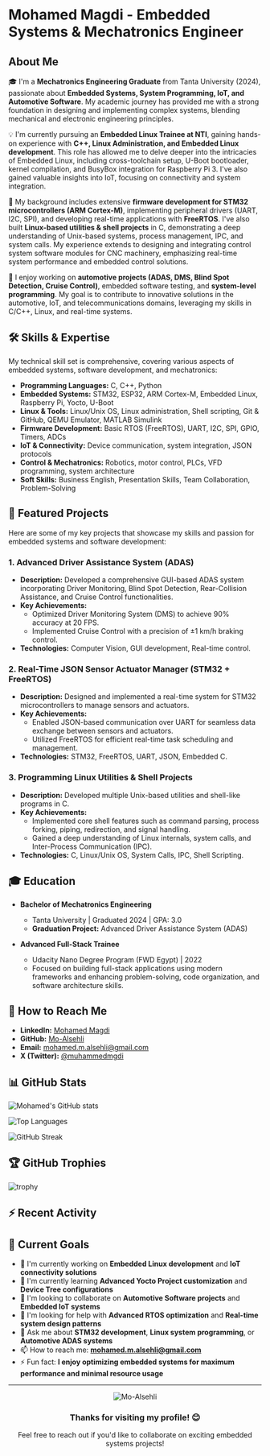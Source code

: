 # Mohamed Magdi - Embedded Systems & Mechatronics Engineer




## About Me

🎓 I'm a **Mechatronics Engineering Graduate** from Tanta University (2024), passionate about **Embedded Systems, System Programming, IoT, and Automotive Software**. My academic journey has provided me with a strong foundation in designing and implementing complex systems, blending mechanical and electronic engineering principles.

💡 I'm currently pursuing an **Embedded Linux Trainee at NTI**, gaining hands-on experience with **C++, Linux Administration, and Embedded Linux development**. This role has allowed me to delve deeper into the intricacies of Embedded Linux, including cross-toolchain setup, U-Boot bootloader, kernel compilation, and BusyBox integration for Raspberry Pi 3. I've also gained valuable insights into IoT, focusing on connectivity and system integration.

🔧 My background includes extensive **firmware development for STM32 microcontrollers (ARM Cortex-M)**, implementing peripheral drivers (UART, I2C, SPI), and developing real-time applications with **FreeRTOS**. I've also built **Linux-based utilities & shell projects** in C, demonstrating a deep understanding of Unix-based systems, process management, IPC, and system calls. My experience extends to designing and integrating control system software modules for CNC machinery, emphasizing real-time system performance and embedded control solutions.

🚀 I enjoy working on **automotive projects (ADAS, DMS, Blind Spot Detection, Cruise Control)**, embedded software testing, and **system-level programming**. My goal is to contribute to innovative solutions in the automotive, IoT, and telecommunications domains, leveraging my skills in C/C++, Linux, and real-time systems.




## 🛠️ Skills & Expertise

My technical skill set is comprehensive, covering various aspects of embedded systems, software development, and mechatronics:

*   **Programming Languages:** C, C++, Python
*   **Embedded Systems:** STM32, ESP32, ARM Cortex-M, Embedded Linux, Raspberry Pi, Yocto, U-Boot
*   **Linux & Tools:** Linux/Unix OS, Linux administration, Shell scripting, Git & GitHub, QEMU Emulator, MATLAB Simulink
*   **Firmware Development:** Basic RTOS (FreeRTOS), UART, I2C, SPI, GPIO, Timers, ADCs
*   **IoT & Connectivity:** Device communication, system integration, JSON protocols
*   **Control & Mechatronics:** Robotics, motor control, PLCs, VFD programming, system architecture
*   **Soft Skills:** Business English, Presentation Skills, Team Collaboration, Problem-Solving




## 🚀 Featured Projects

Here are some of my key projects that showcase my skills and passion for embedded systems and software development:

### 1. Advanced Driver Assistance System (ADAS)
*   **Description:** Developed a comprehensive GUI-based ADAS system incorporating Driver Monitoring, Blind Spot Detection, Rear-Collision Assistance, and Cruise Control functionalities.
*   **Key Achievements:**
    *   Optimized Driver Monitoring System (DMS) to achieve 90% accuracy at 20 FPS.
    *   Implemented Cruise Control with a precision of ±1 km/h braking control.
*   **Technologies:** Computer Vision, GUI development, Real-time control.

### 2. Real-Time JSON Sensor Actuator Manager (STM32 + FreeRTOS)
*   **Description:** Designed and implemented a real-time system for STM32 microcontrollers to manage sensors and actuators.
*   **Key Achievements:**
    *   Enabled JSON-based communication over UART for seamless data exchange between sensors and actuators.
    *   Utilized FreeRTOS for efficient real-time task scheduling and management.
*   **Technologies:** STM32, FreeRTOS, UART, JSON, Embedded C.

### 3. Programming Linux Utilities & Shell Projects
*   **Description:** Developed multiple Unix-based utilities and shell-like programs in C.
*   **Key Achievements:**
    *   Implemented core shell features such as command parsing, process forking, piping, redirection, and signal handling.
    *   Gained a deep understanding of Linux internals, system calls, and Inter-Process Communication (IPC).
*   **Technologies:** C, Linux/Unix OS, System Calls, IPC, Shell Scripting.




## 🎓 Education

*   **Bachelor of Mechatronics Engineering**
    *   Tanta University | Graduated 2024 | GPA: 3.0
    *   **Graduation Project:** Advanced Driver Assistance System (ADAS)

*   **Advanced Full-Stack Trainee**
    *   Udacity Nano Degree Program (FWD Egypt) | 2022
    *   Focused on building full-stack applications using modern frameworks and enhancing problem-solving, code organization, and software architecture skills.




## 🤝 How to Reach Me

*   **LinkedIn:** [Mohamed Magdi](https://www.linkedin.com/in/mohamed-magdi-4b209b218)
*   **GitHub:** [Mo-Alsehli](https://github.com/Mo-Alsehli)
*   **Email:** mohamed.m.alsehli@gmail.com
*   **X (Twitter):** [@muhammedmgdi](https://twitter.com/muhammedmgdi)




## 📊 GitHub Stats

![Mohamed's GitHub stats](https://github-readme-stats.vercel.app/api?username=Mo-Alsehli&show_icons=true&theme=radical)

![Top Languages](https://github-readme-stats.vercel.app/api/top-langs/?username=Mo-Alsehli&layout=compact&theme=radical)

![GitHub Streak](https://github-readme-streak-stats.herokuapp.com/?user=Mo-Alsehli&theme=radical)

## 🏆 GitHub Trophies

![trophy](https://github-profile-trophy.vercel.app/?username=Mo-Alsehli&theme=radical)

## ⚡ Recent Activity

<!--START_SECTION:activity-->
<!--END_SECTION:activity-->

## 🎯 Current Goals

*   🔭 I'm currently working on **Embedded Linux development** and **IoT connectivity solutions**
*   🌱 I'm currently learning **Advanced Yocto Project customization** and **Device Tree configurations**
*   👯 I'm looking to collaborate on **Automotive Software projects** and **Embedded IoT systems**
*   🤔 I'm looking for help with **Advanced RTOS optimization** and **Real-time system design patterns**
*   💬 Ask me about **STM32 development**, **Linux system programming**, or **Automotive ADAS systems**
*   📫 How to reach me: **mohamed.m.alsehli@gmail.com**
*   ⚡ Fun fact: **I enjoy optimizing embedded systems for maximum performance and minimal resource usage**

---

<div align="center">
  <img src="https://komarev.com/ghpvc/?username=Mo-Alsehli&label=Profile%20views&color=0e75b6&style=flat" alt="Mo-Alsehli" />
</div>

<div align="center">
  <h3>Thanks for visiting my profile! 😊</h3>
  <p>Feel free to reach out if you'd like to collaborate on exciting embedded systems projects!</p>
</div>
